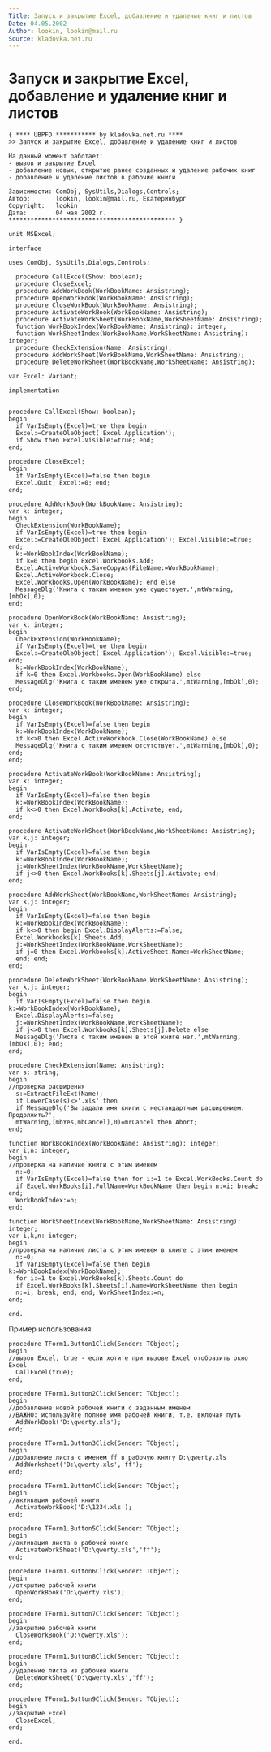 ```yaml
---
Title: Запуск и закрытие Excel, добавление и удаление книг и листов
Date: 04.05.2002
Author: lookin, lookin@mail.ru
Source: kladovka.net.ru
---
```



Запуск и закрытие Excel, добавление и удаление книг и листов
============================================================

    { **** UBPFD *********** by kladovka.net.ru ****
    >> Запуск и закрытие Excel, добавление и удаление книг и листов
     
    На данный момент работает:
    - вызов и закрытие Excel
    - добавление новых, открытие ранее созданных и удаление рабочих книг
    - добавление и удаление листов в рабочие книги
     
    Зависимости: ComObj, SysUtils,Dialogs,Controls;
    Автор:       lookin, lookin@mail.ru, Екатеринбург
    Copyright:   lookin
    Дата:        04 мая 2002 г.
    ********************************************** }
     
    unit MSExcel;
     
    interface
     
    uses ComObj, SysUtils,Dialogs,Controls;
     
      procedure CallExcel(Show: boolean);
      procedure CloseExcel;
      procedure AddWorkBook(WorkBookName: Ansistring);
      procedure OpenWorkBook(WorkBookName: Ansistring);
      procedure CloseWorkBook(WorkBookName: Ansistring);
      procedure ActivateWorkBook(WorkBookName: Ansistring);
      procedure ActivateWorkSheet(WorkBookName,WorkSheetName: Ansistring);
      function WorkBookIndex(WorkBookName: Ansistring): integer;
      function WorkSheetIndex(WorkBookName,WorkSheetName: Ansistring): integer;
      procedure CheckExtension(Name: Ansistring);
      procedure AddWorkSheet(WorkBookName,WorkSheetName: Ansistring);
      procedure DeleteWorkSheet(WorkBookName,WorkSheetName: Ansistring);
     
    var Excel: Variant;
     
    implementation
     
     
    procedure CallExcel(Show: boolean);
    begin
      if VarIsEmpty(Excel)=true then begin
      Excel:=CreateOleObject('Excel.Application');
      if Show then Excel.Visible:=true; end;
    end;
     
    procedure CloseExcel;
    begin
      if VarIsEmpty(Excel)=false then begin
      Excel.Quit; Excel:=0; end;
    end;
     
    procedure AddWorkBook(WorkBookName: Ansistring);
    var k: integer;
    begin
      CheckExtension(WorkBookName);
      if VarIsEmpty(Excel)=true then begin
      Excel:=CreateOleObject('Excel.Application'); Excel.Visible:=true; end;
      k:=WorkBookIndex(WorkBookName);
      if k=0 then begin Excel.Workbooks.Add;
      Excel.ActiveWorkbook.SaveCopyAs(FileName:=WorkBookName);
      Excel.ActiveWorkbook.Close;
      Excel.Workbooks.Open(WorkBookName); end else
      MessageDlg('Книга с таким именем уже существует.',mtWarning,[mbOk],0);
    end;
     
    procedure OpenWorkBook(WorkBookName: Ansistring);
    var k: integer;
    begin
      CheckExtension(WorkBookName);
      if VarIsEmpty(Excel)=true then begin
      Excel:=CreateOleObject('Excel.Application'); Excel.Visible:=true; end;
      k:=WorkBookIndex(WorkBookName);
      if k=0 then Excel.Workbooks.Open(WorkBookName) else
      MessageDlg('Книга с таким именем уже открыта.',mtWarning,[mbOk],0);
    end;
     
    procedure CloseWorkBook(WorkBookName: Ansistring);
    var k: integer;
    begin
      if VarIsEmpty(Excel)=false then begin
      k:=WorkBookIndex(WorkBookName);
      if k<>0 then Excel.ActiveWorkbook.Close(WorkBookName) else
      MessageDlg('Книга с таким именем отсутствует.',mtWarning,[mbOk],0); end;
    end;
     
    procedure ActivateWorkBook(WorkBookName: Ansistring);
    var k: integer;
    begin
      if VarIsEmpty(Excel)=false then begin
      k:=WorkBookIndex(WorkBookName);
      if k<>0 then Excel.WorkBooks[k].Activate; end;
    end;
     
    procedure ActivateWorkSheet(WorkBookName,WorkSheetName: Ansistring);
    var k,j: integer;
    begin
      if VarIsEmpty(Excel)=false then begin
      k:=WorkBookIndex(WorkBookName);
      j:=WorkSheetIndex(WorkBookName,WorkSheetName);
      if j<>0 then Excel.WorkBooks[k].Sheets[j].Activate; end;
    end;
     
    procedure AddWorkSheet(WorkBookName,WorkSheetName: Ansistring);
    var k,j: integer;
    begin
      if VarIsEmpty(Excel)=false then begin
      k:=WorkBookIndex(WorkBookName);
      if k<>0 then begin Excel.DisplayAlerts:=False;
      Excel.Workbooks[k].Sheets.Add;
      j:=WorkSheetIndex(WorkBookName,WorkSheetName);
      if j=0 then Excel.Workbooks[k].ActiveSheet.Name:=WorkSheetName;
      end; end;
    end;
     
    procedure DeleteWorkSheet(WorkBookName,WorkSheetName: Ansistring);
    var k,j: integer;
    begin
      if VarIsEmpty(Excel)=false then begin k:=WorkBookIndex(WorkBookName);
      Excel.DisplayAlerts:=false;
      j:=WorkSheetIndex(WorkBookName,WorkSheetName);
      if j<>0 then Excel.Workbooks[k].Sheets[j].Delete else
      MessageDlg('Листа с таким именем в этой книге нет.',mtWarning,[mbOk],0); end;
    end;
     
    procedure CheckExtension(Name: Ansistring);
    var s: string;
    begin
    //проверка расширения
      s:=ExtractFileExt(Name);
      if LowerCase(s)<>'.xls' then
      if MessageDlg('Вы задали имя книги с нестандартным расширением. Продолжить?',
      mtWarning,[mbYes,mbCancel],0)=mrCancel then Abort;
    end;
     
    function WorkBookIndex(WorkBookName: Ansistring): integer;
    var i,n: integer;
    begin
    //проверка на наличие книги с этим именем
      n:=0;
      if VarIsEmpty(Excel)=false then for i:=1 to Excel.WorkBooks.Count do
      if Excel.WorkBooks[i].FullName=WorkBookName then begin n:=i; break; end;
      WorkBookIndex:=n;
    end;
     
    function WorkSheetIndex(WorkBookName,WorkSheetName: Ansistring): integer;
    var i,k,n: integer;
    begin
    //проверка на наличие листа с этим именем в книге с этим именем
      n:=0;
      if VarIsEmpty(Excel)=false then begin k:=WorkBookIndex(WorkBookName);
      for i:=1 to Excel.WorkBooks[k].Sheets.Count do
      if Excel.WorkBooks[k].Sheets[i].Name=WorkSheetName then begin
      n:=i; break; end; end; WorkSheetIndex:=n;
    end;
     
    end. 

Пример использования:

    procedure TForm1.Button1Click(Sender: TObject);
    begin
    //вызов Excel, true - если хотите при вызове Excel отобразить окно Excel
      CallExcel(true);
    end;
     
    procedure TForm1.Button2Click(Sender: TObject);
    begin
    //добавление новой рабочей книги с заданным именем
    //ВАЖНО: используйте полное имя рабочей книги, т.е. включая путь
      AddWorkBook('D:\qwerty.xls');
    end;
     
    procedure TForm1.Button3Click(Sender: TObject);
    begin
    //добавление листа с именем ff в рабочую книгу D:\qwerty.xls
      AddWorksheet('D:\qwerty.xls','ff');
    end;
     
    procedure TForm1.Button4Click(Sender: TObject);
    begin
    //активация рабочей книги
      ActivateWorkBook('D:\1234.xls');
    end;
     
    procedure TForm1.Button5Click(Sender: TObject);
    begin
    //активация листа в рабочей книге
      ActivateWorkSheet('D:\qwerty.xls','ff');
    end;
     
    procedure TForm1.Button6Click(Sender: TObject);
    begin
    //открытие рабочей книги
      OpenWorkBook('D:\qwerty.xls');
    end;
     
    procedure TForm1.Button7Click(Sender: TObject);
    begin
    //закрытие рабочей книги
      CloseWorkBook('D:\qwerty.xls');
    end;
     
    procedure TForm1.Button8Click(Sender: TObject);
    begin
    //удаление листа из рабочей книги
      DeleteWorkSheet('D:\qwerty.xls','ff');
    end;
     
    procedure TForm1.Button9Click(Sender: TObject);
    begin
    //закрытие Excel
      CloseExcel;
    end;
     
    end. 
